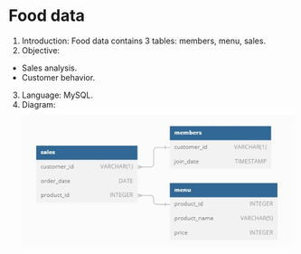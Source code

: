 # Food data

1. Introduction: Food data contains 3 tables: members, menu, sales.
2. Objective:

- Sales analysis.
- Customer behavior.

3. Language: MySQL.
4. Diagram:
   ![alt text](https://github.com/giangpham1410/SQL/blob/main/Food%20-%20Sales%20and%20Customer%20Behavior%20Analysis/food-diagram.jpg)
